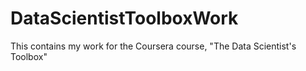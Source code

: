 # DataScientistToolboxWork
This contains my work for the Coursera course, "The Data Scientist's Toolbox"
